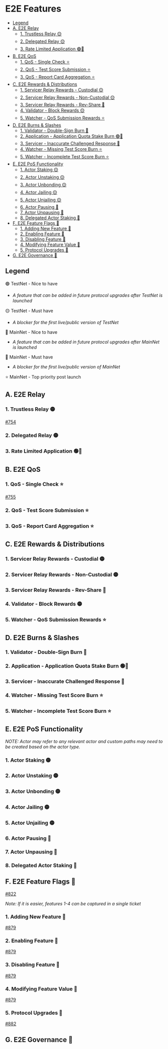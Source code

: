 # E2E Features <!-- omit in toc -->

- [Legend](#legend)
- [A. E2E Relay](#a-e2e-relay)
  - [1. Trustless Relay 🟡](#1-trustless-relay-)
  - [2. Delegated Relay 🟡](#2-delegated-relay-)
  - [3. Rate Limited Application 🟢🔴](#3-rate-limited-application-)
- [B. E2E QoS](#b-e2e-qos)
  - [1. QoS - Single Check ⭐](#1-qos---single-check-)
  - [2. QoS - Test Score Submission ⭐](#2-qos---test-score-submission-)
  - [3. QoS - Report Card Aggregation ⭐](#3-qos---report-card-aggregation-)
- [C. E2E Rewards \& Distributions](#c-e2e-rewards--distributions)
  - [1. Servicer Relay Rewards - Custodial 🟡](#1-servicer-relay-rewards---custodial-)
  - [2. Servicer Relay Rewards - Non-Custodial 🟡](#2-servicer-relay-rewards---non-custodial-)
  - [3. Servicer Relay Rewards - Rev-Share 🔵](#3-servicer-relay-rewards---rev-share-)
  - [4. Validator - Block Rewards 🟡](#4-validator---block-rewards-)
  - [5. Watcher - QoS Submission Rewards ⭐](#5-watcher---qos-submission-rewards-)
- [D. E2E Burns \& Slashes](#d-e2e-burns--slashes)
  - [1. Validator - Double-Sign Burn 🔴](#1-validator---double-sign-burn-)
  - [2. Application - Application Quota Stake Burn 🟢🔴](#2-application---application-quota-stake-burn-)
  - [3. Servicer - Inaccurate Challenged Response 🔵](#3-servicer---inaccurate-challenged-response-)
  - [4. Watcher - Missing Test Score Burn ⭐](#4-watcher---missing-test-score-burn-)
  - [5. Watcher - Incomplete Test Score Burn ⭐](#5-watcher---incomplete-test-score-burn-)
- [E. E2E PoS Functionality](#e-e2e-pos-functionality)
  - [1. Actor Staking 🟡](#1-actor-staking-)
  - [2. Actor Unstaking 🟡](#2-actor-unstaking-)
  - [3. Actor Unbonding 🟡](#3-actor-unbonding-)
  - [4. Actor Jailing 🟡](#4-actor-jailing-)
  - [5. Actor Unjailing 🟡](#5-actor-unjailing-)
  - [6. Actor Pausing 🔵](#6-actor-pausing-)
  - [7. Actor Unpausing 🔵](#7-actor-unpausing-)
  - [8. Delegated Actor Staking 🔵](#8-delegated-actor-staking-)
- [F. E2E Feature Flags 🔴](#f-e2e-feature-flags-)
  - [1. Adding New Feature 🔴](#1-adding-new-feature-)
  - [2. Enabling Feature 🔴](#2-enabling-feature-)
  - [3. Disabling Feature 🔴](#3-disabling-feature-)
  - [4. Modifying Feature Value 🔴](#4-modifying-feature-value-)
  - [5. Protocol Upgrades 🔴](#5-protocol-upgrades-)
- [G. E2E Governance 🔴](#g-e2e-governance-)

## Legend

🟢 TestNet - Nice to have
  *   _A feature that can be added in future protocol upgrades after TestNet is launched_

🟡 TestNet - Must have
  *   _A blocker for the first live/public version of TestNet_

🔵 MainNet - Nice to have
  *   _A feature that can be added in future protocol upgrades after MainNet is launched_

🔴 MainNet - Must have
  *   _A blocker for the first live/public version of MainNet_

⭐ MainNet - Top priority post launch


## A. E2E Relay

### 1. Trustless Relay 🟡

[#754](https://github.com/pokt-network/pocket/issues/754)

### 2. Delegated Relay 🟡

### 3. Rate Limited Application 🟢🔴

## B. E2E QoS

### 1. QoS - Single Check ⭐

[#755](https://github.com/pokt-network/pocket/issues/755)

### 2. QoS - Test Score Submission ⭐

### 3. QoS - Report Card Aggregation ⭐

## C. E2E Rewards & Distributions

### 1. Servicer Relay Rewards - Custodial 🟡

### 2. Servicer Relay Rewards - Non-Custodial 🟡

### 3. Servicer Relay Rewards - Rev-Share 🔵

### 4. Validator - Block Rewards 🟡

### 5. Watcher - QoS Submission Rewards ⭐

## D. E2E Burns & Slashes

### 1. Validator - Double-Sign Burn 🔴

### 2. Application - Application Quota Stake Burn 🟢🔴

### 3. Servicer - Inaccurate Challenged Response 🔵

### 4. Watcher - Missing Test Score Burn ⭐

### 5. Watcher - Incomplete Test Score Burn ⭐

## E. E2E PoS Functionality

_NOTE: Actor may refer to any relevant actor and custom paths may need to be created based on the actor type._

### 1. Actor Staking 🟡

### 2. Actor Unstaking 🟡

### 3. Actor Unbonding 🟡

### 4. Actor Jailing 🟡

### 5. Actor Unjailing 🟡

### 6. Actor Pausing 🔵

### 7. Actor Unpausing 🔵

### 8. Delegated Actor Staking 🔵

## F. E2E Feature Flags 🔴

[#822](https://github.com/pokt-network/pocket/issues/822)

_Note: If it is easier, features 1-4 can be captured in a single ticket_

### 1. Adding New Feature 🔴

[#879](https://github.com/pokt-network/pocket/issues/879)

### 2. Enabling Feature 🔴

[#879](https://github.com/pokt-network/pocket/issues/879)

### 3. Disabling Feature 🔴

[#879](https://github.com/pokt-network/pocket/issues/879)

### 4. Modifying Feature Value 🔴

[#879](https://github.com/pokt-network/pocket/issues/879)

### 5. Protocol Upgrades 🔴

[#882](https://github.com/pokt-network/pocket/issues/882)

## G. E2E Governance 🔴
